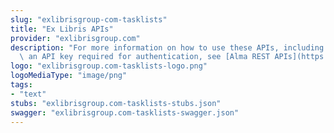 ```yaml
---
slug: "exlibrisgroup-com-tasklists"
title: "Ex Libris APIs"
provider: "exlibrisgroup.com"
description: "For more information on how to use these APIs, including how to create\
  \ an API key required for authentication, see [Alma REST APIs](https://developers.exlibrisgroup.com/alma/apis)."
logo: "exlibrisgroup.com-tasklists-logo.png"
logoMediaType: "image/png"
tags:
- "text"
stubs: "exlibrisgroup.com-tasklists-stubs.json"
swagger: "exlibrisgroup.com-tasklists-swagger.json"
---
```

